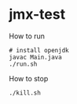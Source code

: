 # jmx-test
How to run
```
# install openjdk
javac Main.java
./run.sh
```
How to stop
```
./kill.sh
```
